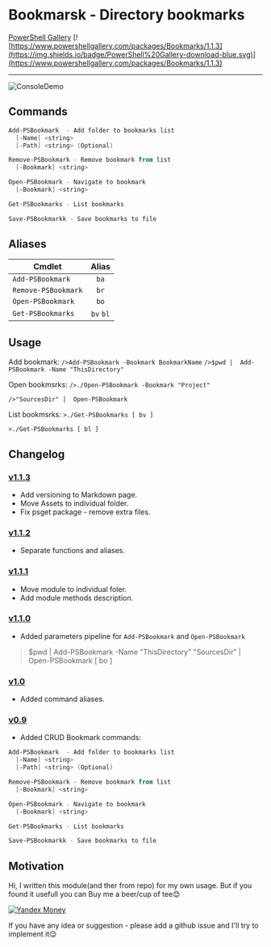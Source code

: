 # Bookmarsk - Directory bookmarks


[PowerShell Gallery](https://www.powershellgallery.com/packages/Bookmarks/1.1.3) [![https://www.powershellgallery.com/packages/Bookmarks/1.1.3](https://img.shields.io/badge/PowerShell%20Gallery-download-blue.svg)](https://www.powershellgallery.com/packages/Bookmarks/1.1.3)

---------------------

![ConsoleDemo](https://raw.githubusercontent.com/stadub/PowershellScripts/master/Bookmarks/Assets/demo.gif)

## Commands

```powershell
Add-PSBookmark  - Add folder to bookmarks list
  [-Name] <string>
  [-Path] <string> (Optional)

Remove-PSBookmark - Remove bookmark from list
  [-Bookmark] <string>

Open-PSBookmark - Navigate to bookmark
  [-Bookmark] <string>

Get-PSBookmarks - List bookmarks

Save-PSBookmarkk - Save bookmarks to file
```

## Aliases


| Cmdlet             | Alias    |
| -------------------|:--------:|
| `Add-PSBookmark`   | `ba`     |
| `Remove-PSBookmark`| `br`     |
| `Open-PSBookmark`  | `bo`     |
| `Get-PSBookmarks`  | `bv` `bl`|

## Usage

Add bookmark:
`/>Add-PSBookmark -Bookmark BookmarkName`
`/>$pwd |  Add-PSBookmark -Name "ThisDirectory"`

Open bookmsrks:
`/>./Open-PSBookmark -Bookmark "Project"`

`/>"SourcesDir" |  Open-PSBookmark`

List bookmsrks:
`>./Get-PSBookmarks [ bv ]`

`>./Get-PSBookmarks [ bl ]`

## Changelog

### [v1.1.3](https://github.com/stadub/PowershellScripts/releases/tag/v0.1.0)

* Add versioning to Markdown page.
* Move Assets to individual folder.
* Fix psget package - remove extra files.

### [v1.1.2](https://github.com/stadub/PowershellScripts/releases/tag/v0.1.0)

* Separate functions and aliases.

### [v1.1.1](https://github.com/stadub/PowershellScripts/releases/tag/v0.1.0)

* Move module to individual foler.
* Add module methods description.

### [v1.1.0](https://github.com/stadub/PowershellScripts/releases/tag/v0.1.0)

* Added parameters pipeline for `Add-PSBookmark` and `Open-PSBookmark`

>$pwd |  Add-PSBookmark -Name "ThisDirectory"
>"SourcesDir" |  Open-PSBookmark [ bo ]


### [v1.0](https://github.com/stadub/PowershellScripts/releases/tag/v0.1.0)

* Added command aliases.

### [v0.9](https://github.com/stadub/PowershellScripts/releases/tag/v0.1.0)

* Added CRUD Bookmark commands:

```powershell
Add-PSBookmark  - Add folder to bookmarks list
  [-Name] <string>
  [-Path] <string> (Optional)

Remove-PSBookmark - Remove bookmark from list
  [-Bookmark] <string>

Open-PSBookmark - Navigate to bookmark
  [-Bookmark] <string>

Get-PSBookmarks - List bookmarks

Save-PSBookmarkk - Save bookmarks to file

```

## Motivation

Hi, I written this module(and ther from repo) for my own usage.
But if you found it usefull you can Buy me a beer/cup of tee😊

<!--   By Paypal [![PayPal.me](https://img.shields.io/badge/PayPal-me-blue.svg?maxAge=2592000)](https://www.paypal.me/dima.by)

 <> Or 
 -->
[![Yandex Money](https://money.yandex.ru/i/ym2015_icon.png)](https://money.yandex.ru/to/410014572567962)

<!-- Yandex Money (https://money.yandex.ru/i/ym2015_icon.png)(https://money.yandex.ru/to/410014572567962) -->

If you have any idea or suggestion - please add a github issue and I'll try to implement it😉
